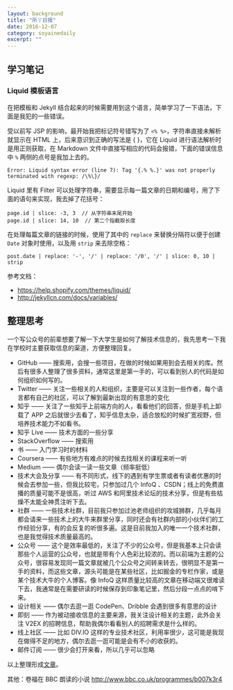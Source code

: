 ```yaml
---
layout: background
title: "所丫日报" 
date: 2016-12-07 
category: soyainedaily 
excerpt: ""
---
```


## 学习笔记

### Liquid 模板语言

在把模板和 Jekyll 结合起来的时候需要用到这个语言，简单学习了一下语法，下面是我犯的一些错误。

受以前写 JSP 的影响，最开始我把标记符号错写为了 `<% %>`，字符串直接未解析就显示在 HTML 上，后来意识到正确的写法是 { }，它在 Liquid 进行语法解析时是用正则获取，在 Markdown 文件中直接写相应的代码会报错，下面的错误信息中 `%` 两侧的点号是我加上去的。

```
Error: Liquid syntax error (line 7): Tag '{.% %.}' was not properly terminated with regexp: /\%\}/
```

Liquid 里有 Filter 可以处理字符串，需要显示每一篇文章的日期和编号，用了下面的语句来实现，我去掉了花括号：

`````liquid
page.id | slice: -3, 3  // 从字符串末尾开始
page.id | slice: 14, 10  // 第二个指截取长度
`````

在处理每篇文章的链接的时候，使用了其中的 `replace` 来替换分隔符以便于创建 `Date` 对象时使用，以及用 `strip` 来去除空格：

````liquid
post.date | replace: '-', '/' | replace: '/0', '/' | slice: 0, 10 | strip
````

参考文档：

- https://help.shopify.com/themes/liquid/
- http://jekyllcn.com/docs/variables/

## 整理思考

一个写公众号的前辈想要了解一下大学生是如何了解技术信息的，我先思考一下我在学校时主要获取信息的渠道，方便整理回复。

- GitHub —— 搜索用，会搜一些项目，在做的时候如果用到会去相关的库。然后有很多人整理了很多资料，通常这里是第一手的，可以看到别人的代码是如何组织如何写的。
- Twitter —— 关注一些相关的人和组织，主要是可以关注到一些作者，每个语言都有自己的社区，可以了解到最新出现的有意思的变化
- 知乎 —— 关注了一些知乎上前端方向的人，看看他们的回答，但是手机上卸载了 APP 之后就很少去看了，知乎信息太杂，适合放松的时候扩宽视野，但培养技术能力不如看书。
- 知乎 Live —— 技术方面的一些分享
- StackOverflow —— 搜索用
- 书 —— 入门学习时的材料
- Coursera —— 有些地方有难点的时候去找相关的课程来听一听
- Medium —— 偶尔会读一读一些文章（频率挺低）
- 技术大会及分享 —— 有不同形式，线下的遇到有学生票或者有读者优惠的时候会去参加一些，但我比较宅，只参加过几个 InfoQ 、CSDN；线上的免费直播的质量可能不是很高，听过 AWS 和阿里技术论坛的技术分享，但是有些枯燥不太能全神贯注听下去。
- 社群 —— 一些技术社群，目前我只参加过池老师组织的攻城狮群，几乎每月都会请来一些技术上的大牛来群里分享，同时还会有社群内部的小伙伴们的工作经验分享，有的会反复的听很多遍。这是目前我加入的唯一一个技术社群，也是我觉得技术质量最高的。
- 公众号 —— 这个是效率最低的，关注了不少的公众号，但是我基本上只会读那些个人运营的公众号，也就是带有个人色彩比较浓的。而以前端为主题的公众号，很容易发现同一篇文章就被几个公众号之间转来转去，很明显不是第一手的资料，而这些文章，源头可能是在某些社区，比如掘金的专栏作家，或是某个技术大牛的个人博客。像 InfoQ 这样质量比较高的文章在移动端又很难读下去，我通常是在需要研读的时候保存到印象笔记里，然后分段一点点的啃下来。
- 设计相关 —— 偶尔去逛一逛 CodePen、Dribble 会遇到很多有意思的设计
- 即刻 —— 作为被动接收信息的主要来源，我关注设计相关的主题，此外会关注 V2EX 的招聘信息，帮助我偶尔看看别人的招聘需求是什么样的。
- 线上社区 —— 比如 DIV.IO 这样的专业技术社区，利用率很少，这可能是我现在做得不足的地方，偶尔去逛一逛可能是会有不小的收获的。
- 邮件订阅 —— 很少会打开来看，所以几乎可以忽略

以上整理形成[文章](http://www.jianshu.com/p/72e7c334d977)。

其他：卷福在 BBC 朗读的小说 http://www.bbc.co.uk/programmes/b007k3r4